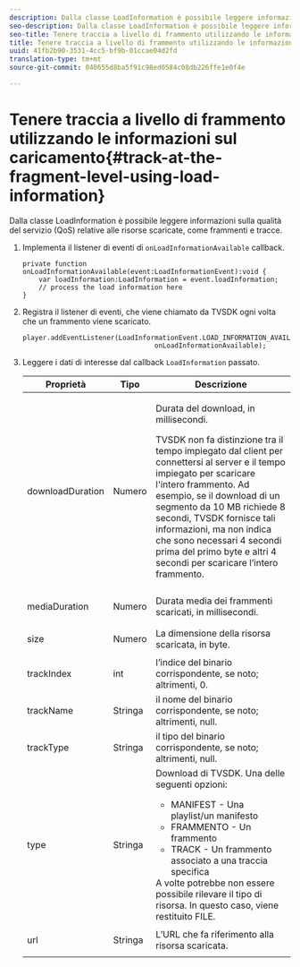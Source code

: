 ```yaml
---
description: Dalla classe LoadInformation è possibile leggere informazioni sulla qualità del servizio (QoS) relative alle risorse scaricate, come frammenti e tracce.
seo-description: Dalla classe LoadInformation è possibile leggere informazioni sulla qualità del servizio (QoS) relative alle risorse scaricate, come frammenti e tracce.
seo-title: Tenere traccia a livello di frammento utilizzando le informazioni sul caricamento
title: Tenere traccia a livello di frammento utilizzando le informazioni sul caricamento
uuid: 41fb2b90-3531-4cc5-bf9b-01ccae04d2fd
translation-type: tm+mt
source-git-commit: 040655d8ba5f91c98ed0584c08db226ffe1e0f4e

---
```



# Tenere traccia a livello di frammento utilizzando le informazioni sul caricamento{#track-at-the-fragment-level-using-load-information}

Dalla classe LoadInformation è possibile leggere informazioni sulla qualità del servizio (QoS) relative alle risorse scaricate, come frammenti e tracce.

1. Implementa il listener di eventi di `onLoadInformationAvailable` callback.

   ```
   private function onLoadInformationAvailable(event:LoadInformationEvent):void { 
       var loadInformation:LoadInformation = event.loadInformation; 
       // process the load information here     
   }
   ```

1. Registra il listener di eventi, che viene chiamato da TVSDK ogni volta che un frammento viene scaricato.

   ```
   player.addEventListener(LoadInformationEvent.LOAD_INFORMATION_AVAILABLE,  
                                    onLoadInformationAvailable);
   ```

1. Leggere i dati di interesse dal callback `LoadInformation` passato.

   <table id="table_75E61A2EB25E435DB631166A7FF64757"> 
   <thead> 
   <tr> 
      <th colname="col01" class="entry"> Proprietà </th> 
      <th colname="col1" class="entry"> Tipo </th> 
      <th colname="col2" class="entry"> Descrizione </th> 
   </tr> 
   </thead>
   <tbody> 
   <tr> 
      <td colname="col01"> <span class="codeph"> downloadDuration </span> </td> 
      <td colname="col1"> <p>Numero </p> </td> 
      <td colname="col2"> <p>Durata del download, in millisecondi. </p> <p>TVSDK non fa distinzione tra il tempo impiegato dal client per connettersi al server e il tempo impiegato per scaricare l'intero frammento. Ad esempio, se il download di un segmento da 10 MB richiede 8 secondi, TVSDK fornisce tali informazioni, ma non indica che sono necessari 4 secondi prima del primo byte e altri 4 secondi per scaricare l’intero frammento. </p> </td> 
   </tr> 
   <tr> 
      <td colname="col01"> <span class="codeph"> mediaDuration </span> </td> 
      <td colname="col1"> <p>Numero </p> </td> 
      <td colname="col2"> Durata media dei frammenti scaricati, in millisecondi. </td> 
   </tr> 
   <tr> 
      <td colname="col01"> <span class="codeph"> size </span> </td> 
      <td colname="col1"> <p>Numero </p> </td> 
      <td colname="col2"> La dimensione della risorsa scaricata, in byte. </td> 
   </tr> 
   <tr> 
      <td colname="col01"> <span class="codeph"> trackIndex </span> </td> 
      <td colname="col1"> <p>int </p> </td> 
      <td colname="col2"> l’indice del binario corrispondente, se noto; altrimenti, 0. </td> 
   </tr> 
   <tr> 
      <td colname="col01"> <span class="codeph"> trackName </span> </td> 
      <td colname="col1"> <p>Stringa </p> </td> 
      <td colname="col2"> il nome del binario corrispondente, se noto; altrimenti, null. </td> 
   </tr> 
   <tr> 
      <td colname="col01"> <span class="codeph"> trackType </span> </td> 
      <td colname="col1"> <p>Stringa </p> </td> 
      <td colname="col2"> il tipo del binario corrispondente, se noto; altrimenti, null. </td> 
   </tr> 
   <tr> 
      <td colname="col01"> <span class="codeph"> type </span> </td> 
      <td colname="col1"> <p>Stringa </p> </td> 
      <td colname="col2"> Download di TVSDK. Una delle seguenti opzioni: 
      <ul id="ul_FA02F42D109344F4866073908CA4E835"> 
      <li id="li_0E2D3EBCAB58477FB5EA526C54FACFFB">MANIFEST - Una playlist/un manifesto </li> 
      <li id="li_D7894C2F0CB64C909C6398288EA5683A">FRAMMENTO - Un frammento </li> 
      <li id="li_4D4FEDB7704C411B80891B5028B0C20E">TRACK - Un frammento associato a una traccia specifica </li> 
      </ul> A volte potrebbe non essere possibile rilevare il tipo di risorsa. In questo caso, viene restituito FILE. </td> 
   </tr> 
   <tr> 
      <td colname="col01"> <span class="codeph"> url </span> </td> 
      <td colname="col1"> <p>Stringa </p> </td> 
      <td colname="col2"> L’URL che fa riferimento alla risorsa scaricata. </td> 
   </tr> 
   </tbody> 
   </table>
